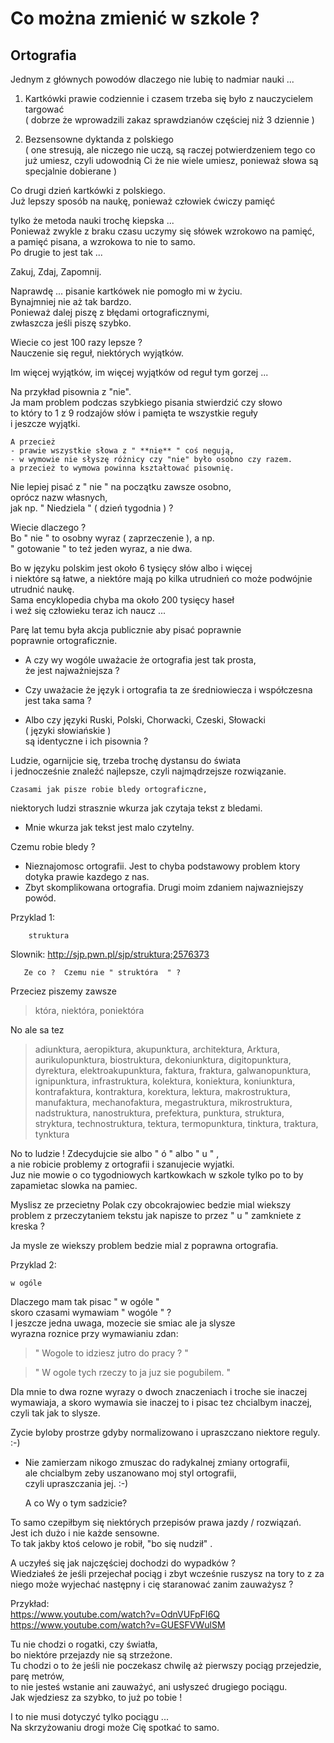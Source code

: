 


# Co można zmienić w szkole ?
  
## Ortografia

Jednym z głównych powodów dlaczego nie lubię to nadmiar nauki
...

1. Kartkówki prawie codziennie i czasem trzeba się było z nauczycielem targować  
 ( dobrze że wprowadzili zakaz sprawdzianów częściej niż 3 dziennie )

2. Bezsensowne dyktanda z polskiego  
 ( one stresują, ale niczego nie uczą, są raczej potwierdzeniem tego co już umiesz, czyli udowodnią Ci że nie wiele umiesz, ponieważ słowa są specjalnie dobierane )

Co drugi dzień kartkówki z polskiego.  
Już lepszy sposób na naukę, ponieważ człowiek ćwiczy pamięć

tylko że metoda nauki trochę kiepska ...  
Ponieważ zwykle z braku czasu uczymy się słówek wzrokowo na pamięć,  
 a pamięć pisana, a wzrokowa to nie to samo.  
Po drugie to jest tak ...

Zakuj, Zdaj, Zapomnij.

Naprawdę ... pisanie kartkówek nie pomogło mi w życiu.  
Bynajmniej nie aż tak bardzo.  
Ponieważ dalej piszę z błędami ortograficznymi,  
zwłaszcza jeśli piszę szybko.  

Wiecie co jest 100 razy lepsze ?  
Nauczenie się reguł, niektórych wyjątków.
 
Im więcej wyjątków, im więcej wyjątków od reguł tym gorzej ...

Na przykład pisownia z "nie".  
Ja mam problem podczas szybkiego pisania stwierdzić czy słowo  
to który to 1 z 9 rodzajów słów i pamięta te wszystkie reguły  
i jeszcze wyjątki.


    A przecież  
    - prawie wszystkie słowa z " **nie** " coś negują,  
    - w wymowie nie słyszę różnicy czy "nie" było osobno czy razem.  
    a przecież to wymowa powinna kształtować pisownię.

Nie lepiej pisać  z " nie " na początku zawsze osobno,  
oprócz nazw własnych,  
 jak np. " Niedziela " ( dzień tygodnia )  ?


Wiecie dlaczego ?  
Bo " nie " to osobny wyraz ( zaprzeczenie ), a np.  
" gotowanie " to też jeden wyraz, a nie dwa.

Bo w języku polskim jest około 6 tysięcy słów albo i więcej  
i niektóre są łatwe, a niektóre mają po kilka utrudnień co może podwójnie utrudnić naukę.  
Sama encyklopedia chyba ma około 200 tysięcy haseł  
 i weź się człowieku teraz ich naucz ...



Parę lat temu była akcja publicznie aby pisać poprawnie  
poprawnie ortograficznie.

- A czy wy wogóle uważacie że ortografia jest tak prosta,  
że jest najważniejsza ?

- Czy uważacie że język i ortografia ta ze średniowiecza i współczesna jest taka sama ?

- Albo czy języki Ruski, Polski, Chorwacki, Czeski, Słowacki  
 ( języki słowiańskie )  
są identyczne i ich pisownia ?

Ludzie, ogarnijcie się, trzeba trochę dystansu do świata  
i jednocześnie znaleźć najlepsze, czyli najmądrzejsze rozwiązanie.



    Czasami jak pisze robie bledy ortograficzne,  
niektorych ludzi strasznie wkurza jak czytaja tekst z bledami.  
 - Mnie wkurza jak tekst jest malo czytelny.

Czemu robie bledy ?
- Nieznajomosc ortografii. Jest to chyba podstawowy problem ktory dotyka prawie kazdego z nas.
- Zbyt skomplikowana ortografia. Drugi moim zdaniem najwazniejszy powód.

Przyklad 1: 

```
    struktura
```

Slownik:
http://sjp.pwn.pl/sjp/struktura;2576373

       Ze co ?  Czemu nie " struktóra  " ? 
Przeciez piszemy zawsze


>    która, niektóra, poniektóra

No ale sa tez

>    adiunktura, aeropiktura, akupunktura, architektura, Arktura, aurikulopunktura, biostruktura, dekoniunktura, digitopunktura, dyrektura, elektroakupunktura, faktura, fraktura, galwanopunktura, ignipunktura, infrastruktura, kolektura, koniektura, koniunktura, kontrafaktura, kontraktura, korektura, lektura, makrostruktura, manufaktura, mechanofaktura, megastruktura, mikrostruktura, nadstruktura, nanostruktura, prefektura, punktura, struktura, stryktura, technostruktura, tektura, termopunktura, tinktura, traktura, tynktura


No to ludzie ! Zdecydujcie sie albo " ó " albo " u " ,  
a nie robicie problemy z ortografii i szanujecie wyjatki.  
      Juz nie mowie o co tygodniowych kartkowkach w szkole tylko po to by zapamietac slowka na pamiec.

Myslisz ze przecietny Polak czy obcokrajowiec bedzie mial wiekszy problem z przeczytaniem tekstu jak napisze to przez " u " zamkniete z kreska ?

Ja mysle ze wiekszy problem bedzie mial  z poprawna ortografia.


Przyklad 2:

```
w ogóle
```

  Dlaczego mam tak pisac " w ogóle "   
    skoro czasami wymawiam  " wogóle " ?  
 I jeszcze jedna uwaga, mozecie sie smiac ale ja slysze  
    wyrazna roznice przy wymawianiu zdan:

> " Wogole to idziesz jutro do pracy ? "

> " W ogole tych rzeczy to ja juz sie pogubilem. "

Dla mnie to dwa rozne wyrazy o dwoch znaczeniach i 
troche sie inaczej wymawiaja, a skoro wymawia sie inaczej
to i pisac tez chcialbym inaczej, czyli tak jak to slysze.

Zycie byloby prostrze gdyby normalizowano i upraszczano niektore reguly. :-)  
  - Nie zamierzam nikogo zmuszac do radykalnej zmiany ortografii,  
ale chcialbym zeby uszanowano moj styl ortografii,  
 czyli upraszczania jej.    :-)

    A co Wy o tym sadzicie? 


To samo czepiłbym się niektórych przepisów prawa jazdy / rozwiązań.  
Jest ich dużo i nie każde sensowne.  
To tak jakby ktoś celowo je robił, "bo się nudził" .  

A  uczyłeś się jak najczęściej dochodzi do wypadków ?  
Wiedziałeś że jeśli przejechał pociąg i zbyt wcześnie ruszysz na tory to z za niego może wyjechać następny i cię staranować zanim zauważysz ?

Przykład:  
https://www.youtube.com/watch?v=OdnVUFpFI6Q
https://www.youtube.com/watch?v=GUESFVWulSM

Tu nie chodzi o rogatki, czy światła,  
 bo niektóre przejazdy nie są strzeżone.  
Tu chodzi o to że jeśli nie poczekasz chwilę aż pierwszy pociąg przejedzie,  
parę metrów,  
to nie jesteś wstanie ani zauważyć, ani usłyszeć drugiego pociągu.  
Jak wjedziesz za szybko, to już po tobie !

I to nie musi dotyczyć tylko pociągu ...  
Na skrzyżowaniu drogi może Cię spotkać to samo.


